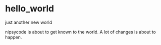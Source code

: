 # hello_world
just another new world

nipsycode is about to get known to the world.
A lot of changes is about to happen.
